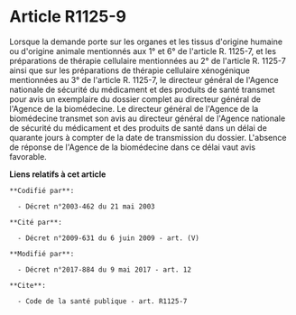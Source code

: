 # Article R1125-9

Lorsque la demande porte sur les organes et les tissus d'origine humaine ou d'origine animale mentionnés aux 1° et 6° de
l'article R. 1125-7, et les préparations de thérapie cellulaire mentionnées au 2° de l'article R. 1125-7 ainsi que sur les
préparations de thérapie cellulaire xénogénique mentionnées au 3° de l'article R. 1125-7, le directeur général de l'Agence
nationale de sécurité du médicament et des produits de santé transmet pour avis un exemplaire du dossier complet au directeur
général de l'Agence de la biomédecine. Le directeur général de l'Agence de la biomédecine transmet son avis au directeur
général de l'Agence nationale de sécurité du médicament et des produits de santé dans un délai de quarante jours à compter de
la date de transmission du dossier. L'absence de réponse de l'Agence de la biomédecine dans ce délai vaut avis favorable.

**Liens relatifs à cet article**

	**Codifié par**:

	  - Décret n°2003-462 du 21 mai 2003

	**Cité par**:

	  - Décret n°2009-631 du 6 juin 2009 - art. (V)

	**Modifié par**:

	  - Décret n°2017-884 du 9 mai 2017 - art. 12

	**Cite**:

	  - Code de la santé publique - art. R1125-7
